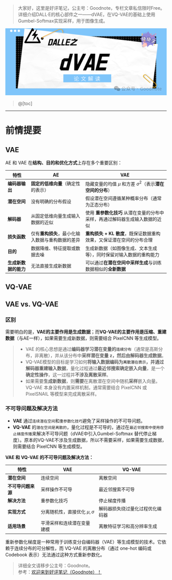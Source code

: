 ﻿> 大家好，这里是好评笔记，公主号：Goodnote，专栏文章私信限时Free。详细介绍DALL·E的核心部件之一——dVAE，在VQ-VAE的基础上使用Gumbel-Softmax实现采样，用于图像生成。


![在这里插入图片描述](https://github.com/GoodnoteX/Ai_Interview/blob/main/多模态论文笔记/image/6.png)




> @[toc]
---
# 前情提要
## VAE

AE 和 VAE 在**结构、目的和优化方式**上存在多个重要区别：

| **特性**                  | **AE**                                                                 | **VAE**                                                                            |
|---------------------------|------------------------------------------------------------------------|------------------------------------------------------------------------------------|
| **编码器输出**            | **固定的低维向量**（确定性的表示）                                         | 隐藏变量的均值 		$\mu$ 和方差 $\sigma^2$（表示**潜在空间的分布**）                 |
| **潜在空间**              | 没有明确的分布假设                                                   | 假设潜在空间遵循某种概率分布（通常为正态分布）                                   |
| **解码器**                | 从固定低维向量生成输入数据的近似                                       | 使用 **重参数化技巧** 从潜在变量的分布中采样，再通过解码器生成输入数据的近似                           |
| **损失函数**              | 仅有**重构损失**，最小化输入数据与重构数据的差异                           | **重构损失 + KL 散度**，既保证数据重构效果，又保证潜在空间的分布合理                 |
| **目的**                  | 数据降维、特征提取或数据去噪                                           | 生成新数据（如图像生成、文本生成等），同时保留对输入数据的重构能力               |
| **生成新数据的能力**      | 无法直接生成新数据                                                     | 可以通过**在潜在空间中采样生成**与训练数据相似的**全新数据**                             |



## VQ-VAE

## VAE vs. VQ-VAE

### 区别
需要明白的是，**VAE的主要作用是生成数据**；而**VQ-VAE的主要作用是压缩、重建数据**（与AE一样），如果需要生成新数据，则需要结合 PixelCNN 等生成模型。
> - VAE 的核心思想是通过**编码器学习潜在变量的`连续分布`**（通常是高斯分布，非离散），并从该分布中**采样潜在变量 z，然后由解码器生成数据**。
> - VQ-VAE模型的目标是学习如何**将输入数据编码为`离散潜在表示`，并通过解码器重建输入数据**，量化过程通过**最近邻搜索确定嵌入向量**，是一个**确定性操作**，这一过程并**不涉及离散采样**。
> - 如果需要**生成新数据**，则**需要**在离散潜在空间中随机**采样**嵌入向量。VQ-VAE 本身没有内置采样机制，通常需要结合 PixelCNN 或PixelSNAIL 等模型来完成离散采样。
> 
### 不可导问题及解决方法

- **VAE** 通过`连续潜在空间`和`重参数化技巧`避免了采样操作的不可导问题。
- **VQ-VAE** 的`潜在空间是离散的`，量化过程是不可导的，通过在`最近邻搜索中使用停止梯度传播`来解决不可导问题（dVAE中引入Gumbel-Softmax 替代停止梯度）。原本的VQ-VAE不涉及生成数据，所以不需要采样，如果需要生成数据，则需要结合 PixelCNN 等生成模型。

**VAE 和 VQ-VAE 的不可导问题及解决方法：**

| 特性                          | VAE                                  | VQ-VAE                              |
|-------------------------------|---------------------------------------|-------------------------------------|
| **潜在空间**                   | 连续空间                             | 离散空间                            |
| **不可导问题来源**             | 采样操作不可导                       | 最近邻搜索不可导                    |
| **解决方法**                   | 重参数化技巧                         | 停止梯度传播                        |
| **实现方式**                   | 分离随机性，直接优化 $\mu, \sigma$ | 解码器损失绕过量化过程优化编码器     |
| **适用场景**                   | 平滑采样和连续潜在变量建模            | 离散特征学习和高分辨率生成          |

重新参数化梯度是一种常用于训练变分自编码器（VAE）等生成模型的技术。它依赖于连续分布的可分解性，而 VQ-VAE 的离散分布（通过 one-hot 编码或 Codebook 表示）无法通过这种方式重新参数化。




> 详细全文请移步公主号：Goodnote。  
参考：[欢迎来到好评笔记（Goodnote）！](https://mp.weixin.qq.com/s/lCcceUHTrM7wOjnxkfrFsQ)
